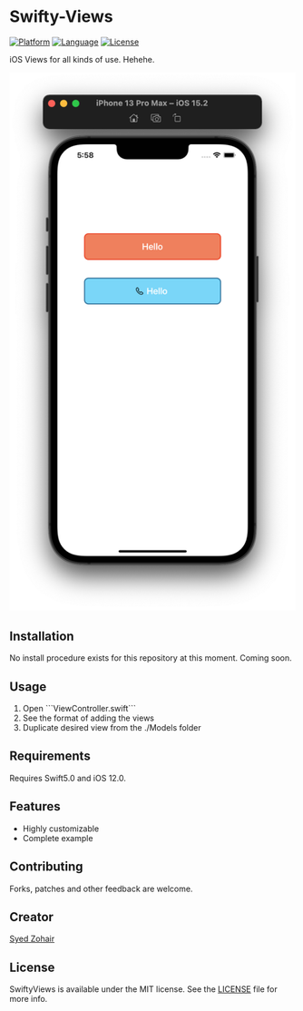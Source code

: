 Swifty-Views
========================

[![Platform](http://img.shields.io/badge/platform-iOS-blue.svg?style=flat
)](https://developer.apple.com/iphone/index.action)
[![Language](http://img.shields.io/badge/language-Swift-brightgreen.svg?style=flat
)](https://developer.apple.com/swift)
[![License](http://img.shields.io/badge/license-MIT-lightgrey.svg?style=flat
)](http://mit-license.org)



iOS Views for all kinds of use. Hehehe.

![sample](Screenshots/Inital.png)

## Installation

No install procedure exists for this repository at this moment.
Coming soon.

## Usage

<ol>
<li>Open ```ViewController.swift```</li>
<li>See the format of adding the views</li>
<li>Duplicate desired view from the ./Models folder</li>
</ol>


## Requirements
Requires Swift5.0 and iOS 12.0.


## Features
- Highly customizable
- Complete example


## Contributing
Forks, patches and other feedback are welcome.

## Creator
[Syed Zohair](https://github.com/zohairhadi)


## License
SwiftyViews is available under the MIT license. See the [LICENSE](./LICENSE) file for more info.
